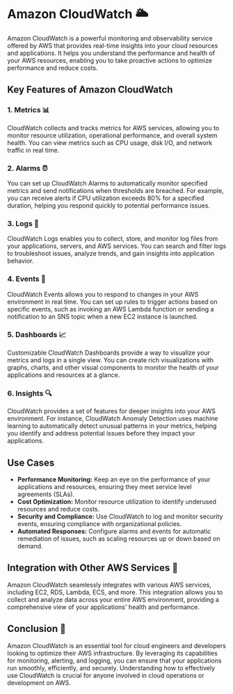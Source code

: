 # Amazon CloudWatch 🌥️
Amazon CloudWatch is a powerful monitoring and observability service offered by AWS that provides real-time insights into your cloud resources and applications. It helps you understand the performance and health of your AWS resources, enabling you to take proactive actions to optimize performance and reduce costs. 

## Key Features of Amazon CloudWatch

### 1. Metrics 📊
CloudWatch collects and tracks metrics for AWS services, allowing you to monitor resource utilization, operational performance, and overall system health. You can view metrics such as CPU usage, disk I/O, and network traffic in real time.

### 2. Alarms ⏰
You can set up CloudWatch Alarms to automatically monitor specified metrics and send notifications when thresholds are breached. For example, you can receive alerts if CPU utilization exceeds 80% for a specified duration, helping you respond quickly to potential performance issues.

### 3. Logs 📜
CloudWatch Logs enables you to collect, store, and monitor log files from your applications, servers, and AWS services. You can search and filter logs to troubleshoot issues, analyze trends, and gain insights into application behavior.

### 4. Events 🚨
CloudWatch Events allows you to respond to changes in your AWS environment in real time. You can set up rules to trigger actions based on specific events, such as invoking an AWS Lambda function or sending a notification to an SNS topic when a new EC2 instance is launched.

### 5. Dashboards 📈
Customizable CloudWatch Dashboards provide a way to visualize your metrics and logs in a single view. You can create rich visualizations with graphs, charts, and other visual components to monitor the health of your applications and resources at a glance.

### 6. Insights 🔍
CloudWatch provides a set of features for deeper insights into your AWS environment. For instance, CloudWatch Anomaly Detection uses machine learning to automatically detect unusual patterns in your metrics, helping you identify and address potential issues before they impact your applications.

## Use Cases

- **Performance Monitoring:** Keep an eye on the performance of your applications and resources, ensuring they meet service level agreements (SLAs).
- **Cost Optimization:** Monitor resource utilization to identify underused resources and reduce costs.
- **Security and Compliance:** Use CloudWatch to log and monitor security events, ensuring compliance with organizational policies.
- **Automated Responses:** Configure alarms and events for automatic remediation of issues, such as scaling resources up or down based on demand.

## Integration with Other AWS Services 🔗
Amazon CloudWatch seamlessly integrates with various AWS services, including EC2, RDS, Lambda, ECS, and more. This integration allows you to collect and analyze data across your entire AWS environment, providing a comprehensive view of your applications' health and performance.

## Conclusion 🌟
Amazon CloudWatch is an essential tool for cloud engineers and developers looking to optimize their AWS infrastructure. By leveraging its capabilities for monitoring, alerting, and logging, you can ensure that your applications run smoothly, efficiently, and securely. Understanding how to effectively use CloudWatch is crucial for anyone involved in cloud operations or development on AWS.

